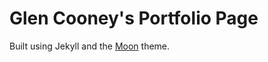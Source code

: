 # Glen Cooney's Portfolio Page

Built using Jekyll and the [Moon](http://taylantatli.me/Moon/) theme.
